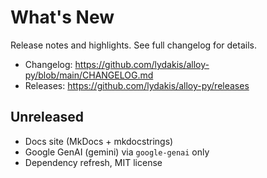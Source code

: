 # What's New

Release notes and highlights. See full changelog for details.

- Changelog: https://github.com/lydakis/alloy-py/blob/main/CHANGELOG.md
- Releases: https://github.com/lydakis/alloy-py/releases

## Unreleased
- Docs site (MkDocs + mkdocstrings)
- Google GenAI (gemini) via `google-genai` only
- Dependency refresh, MIT license
